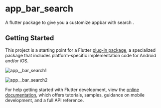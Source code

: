 # app_bar_search

A flutter package to give you a customize appbar with search .

## Getting Started

This project is a starting point for a Flutter
[plug-in package](https://flutter.dev/developing-packages/),
a specialized package that includes platform-specific implementation code for
Android and/or iOS.

![app__bar_search1](https://user-images.githubusercontent.com/74037732/204534112-d13bbd24-0886-4b09-a1ac-b2db7081ddad.png)


![app__bar_search2](https://user-images.githubusercontent.com/74037732/204534176-5df3dc4c-725b-4c85-8762-9dea92f7b6f6.png)


For help getting started with Flutter development, view the
[online documentation](https://flutter.dev/docs), which offers tutorials,
samples, guidance on mobile development, and a full API reference.

